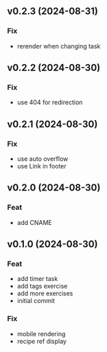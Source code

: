 ## v0.2.3 (2024-08-31)

### Fix

- rerender when changing task

## v0.2.2 (2024-08-30)

### Fix

- use 404 for redirection

## v0.2.1 (2024-08-30)

### Fix

- use auto overflow
- use Link in footer

## v0.2.0 (2024-08-30)

### Feat

- add CNAME

## v0.1.0 (2024-08-30)

### Feat

- add timer task
- add tags exercise
- add more exercises
- initial commit

### Fix

- mobile rendering
- recipe ref display

